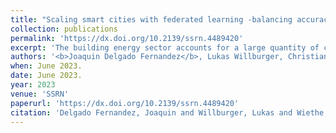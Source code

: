 ```yaml
---
title: "Scaling smart cities with federated learning -balancing accuracy and privacy for building energy performance prediction"
collection: publications
permalink: 'https://dx.doi.org/10.2139/ssrn.4489420'
excerpt: 'The building energy sector accounts for a large quantity of carbon emissions, making it essential for driving the global sustainable transformation and achieving the targets set in the Paris climate agreement. Increasing buildings` energy efficiency needs exact predictions of building energy performance for planning and investment decisions. In this context, data-driven methods, mostly machine learning, have been explored, offering high prediction performance. However, data-driven methods require substantial amounts of data for accurate predictions. In practice, energy consultants and energy consultancy agencies typically do not have an extensive database and are not willing to share their data among themselves. To address these issues, we applied a decentralized, privacy-preserving machine learning approach, called federated learning (FL), to a dataset of more than 25,000 residential buildings with different construction properties and energy sources, simulating different energy agencies by splitting by geographical region. The prediction performance is then compared to a model with access to the whole dataset and a fully isolated local model. The results show that FL yields 12\% better prediction performance results than the isolated model, enabling it to leverage the full potential of scaling data-driven methods and spurring the development of new business models in research and practice.'
authors: '<b>Joaquin Delgado Fernandez</b>, Lukas Willburger, Christian Wiethe, Simon Wenninger, Gilbert Fridgen'
when: June 2023.
date: June 2023.
year: 2023
venue: 'SSRN'
paperurl: 'https://dx.doi.org/10.2139/ssrn.4489420'
citation: 'Delgado Fernandez, Joaquin and Willburger, Lukas and Wiethe, Christian and Wenninger, Simon and Fridgen, Gilbert, Scaling Smart Cities with Federated Learning – Balancing Accuracy and Privacy for Building Energy Performance Prediction.'
---
```

